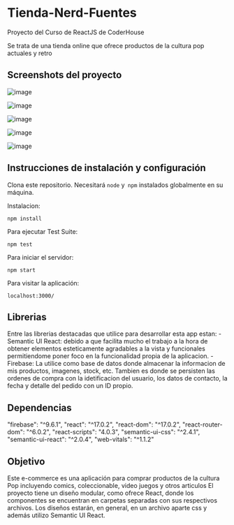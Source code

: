 # Tienda-Nerd-Fuentes

Proyecto del Curso de ReactJS de CoderHouse

Se trata de una tienda online que ofrece productos de la cultura pop actuales y retro


## Screenshots del proyecto

![image](https://user-images.githubusercontent.com/89048198/147252938-6a0c7552-7aed-4054-a809-106a9dd65670.png)

![image](https://user-images.githubusercontent.com/89048198/147253109-36912d1b-c04b-4ab4-8da1-b64c1943f41b.png)

![image](https://user-images.githubusercontent.com/89048198/147253207-d0169110-5e78-4a67-adb7-2e9f2c2c365e.png)

![image](https://user-images.githubusercontent.com/89048198/147253315-12ee19b5-4a75-4364-8a36-e0c13d8c8c66.png)

![image](https://user-images.githubusercontent.com/89048198/147253371-74b5bb93-143f-4f04-addd-9d441cbe2ff5.png)


## Instrucciones de instalación y configuración

Clona este repositorio. Necesitará `node` y` npm` instalados globalmente en su máquina.  

Instalacion:

`npm install`  

Para ejecutar Test Suite:  

`npm test`  

Para iniciar el servidor:

`npm start`  

Para visitar la aplicación:

`localhost:3000/`  


## Librerias
Entre las librerias destacadas que utilice para desarrollar esta app estan:
-Semantic UI React: debido a que facilita mucho el trabajo a la hora de obtener elementos esteticamente agradables a la vista y funcionales permitiendome poner foco en la funcionalidad propia de la aplicacion.
-Firebase: La utilice como base de datos donde almacenar la informacion de mis productos, imagenes, stock, etc. Tambien es donde se persisten las ordenes de compra con la idetificacion del usuario, los datos de contacto, la fecha y detalle del pedido con un ID propio.

## Dependencias

 "firebase": "^9.6.1",
 "react": "^17.0.2",
 "react-dom": "^17.0.2",
 "react-router-dom": "^6.0.2",
 "react-scripts": "4.0.3",
 "semantic-ui-css": "^2.4.1",
 "semantic-ui-react": "^2.0.4",
 "web-vitals": "^1.1.2"

## Objetivo

Este e-commerce es una aplicación para comprar productos de la cultura Pop incluyendo comics, coleccionable, video juegos y otros articulos El proyecto tiene un diseño modular, como ofrece React, donde los componentes se encuentran en carpetas separadas con sus respectivos archivos. Los diseños estarán, en general, en un archivo aparte css y además utilizo Semantic UI React.
